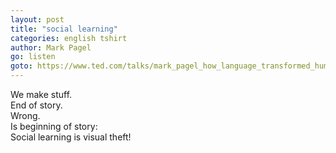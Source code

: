 ```yaml
---
layout: post
title: "social learning"
categories: english tshirt
author: Mark Pagel
go: listen
goto: https://www.ted.com/talks/mark_pagel_how_language_transformed_humanity#t-454949
---
```

We make stuff.  
End of story.   
Wrong.  
Is beginning of story:  
Social learning is visual theft!
